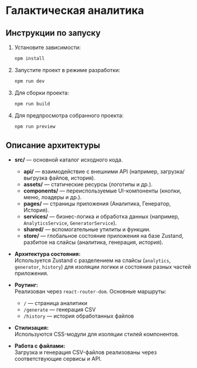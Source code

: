 # Галактическая аналитика

## Инструкции по запуску

1. Установите зависимости:
   ```sh
   npm install
   ```

2. Запустите проект в режиме разработки:
   ```sh
   npm run dev
   ```

3. Для сборки проекта:
   ```sh
   npm run build
   ```

4. Для предпросмотра собранного проекта:
   ```sh
   npm run preview
   ```

## Описание архитектуры

- **src/** — основной каталог исходного кода.
  - **api/** — взаимодействие с внешними API (например, загрузка/выгрузка файлов, история).
  - **assets/** — статические ресурсы (логотипы и др.).
  - **components/** — переиспользуемые UI-компоненты (кнопки, меню, лоадеры и др.).
  - **pages/** — страницы приложения (Аналитика, Генератор, История).
  - **services/** — бизнес-логика и обработка данных (например, `AnalyticsService`, `GeneratorService`).
  - **shared/** — вспомогательные утилиты и функции.
  - **store/** — глобальное состояние приложения на базе Zustand, разбитое на слайсы (аналитика, генерация, история).

- **Архитектура состояния:**  
  Используется Zustand с разделением на слайсы (`analytics`, `generator`, `history`) для изоляции логики и состояния разных частей приложения.

- **Роутинг:**  
  Реализован через `react-router-dom`. Основные маршруты:  
  - `/` — страница аналитики  
  - `/generate` — генерация CSV  
  - `/history` — история обработанных файлов

- **Стилизация:**  
  Используются CSS-модули для изоляции стилей компонентов.

- **Работа с файлами:**  
  Загрузка и генерация CSV-файлов реализованы через соответствующие сервисы и API.